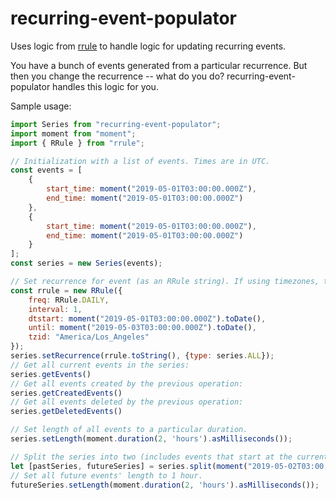 # recurring-event-populator

Uses logic from [rrule](https://github.com/jakubroztocil/rrule) to handle logic for updating recurring events.

You have a bunch of events generated from a particular recurrence. But then you change the recurrence -- what do you do? recurring-event-populator handles this logic for you.

Sample usage:

```js
import Series from "recurring-event-populator";
import moment from "moment";
import { RRule } from "rrule";

// Initialization with a list of events. Times are in UTC.
const events = [
    {
        start_time: moment("2019-05-01T03:00:00.000Z"),
        end_time: moment("2019-05-01T03:00:00.000Z")
    },
    {
        start_time: moment("2019-05-01T03:00:00.000Z"),
        end_time: moment("2019-05-01T03:00:00.000Z")
    }
];
const series = new Series(events);

// Set recurrence for event (as an RRule string). If using timezones, tzid should be specified, and dtstart and until should be in the local timezone (in this case, America/Los_Angeles).
const rrule = new RRule({
    freq: RRule.DAILY,
    interval: 1,
    dtstart: moment("2019-05-01T03:00:00.000Z").toDate(),
    until: moment("2019-05-03T03:00:00.000Z").toDate(),
    tzid: "America/Los_Angeles"
});
series.setRecurrence(rrule.toString(), {type: series.ALL});
// Get all current events in the series:
series.getEvents()
// Get all events created by the previous operation:
series.getCreatedEvents()
// Get all events deleted by the previous operation:
series.getDeletedEvents()

// Set length of all events to a particular duration.
series.setLength(moment.duration(2, 'hours').asMilliseconds());

// Split the series into two (includes events that start at the current time).
let [pastSeries, futureSeries] = series.split(moment("2019-05-02T03:00:00.000Z").toDate());
// Set all future events' length to 1 hour.
futureSeries.setLength(moment.duration(2, 'hours').asMilliseconds());

```